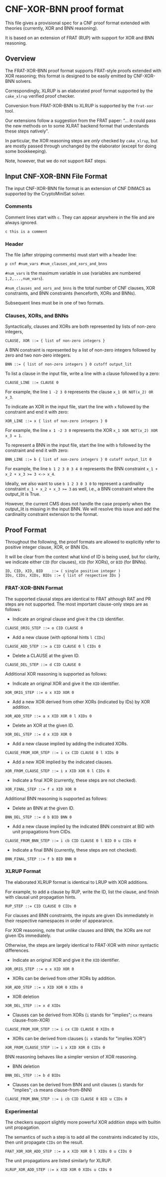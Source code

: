 # CNF-XOR-BNN proof format

This file gives a provisional spec for a CNF proof format extended with theories (currently, XOR and BNN reasoning).

It is based on an extension of FRAT (RUP) with support for XOR and BNN reasoning.

## Overview

The FRAT-XOR-BNN proof format supports FRAT-style proofs extended with XOR reasoning; this format is designed to be easily emitted by CNF-XOR-BNN solvers.

Correspondingly, XLRUP is an elaborated proof format supported by the `cake_xlrup` verified proof checker.

Conversion from FRAT-XOR-BNN to XLRUP is supported by the `frat-xor` tool.

Our extensions follow a suggestion from the FRAT paper: "... it could pass the new methods on to some XLRAT backend format that understands these steps natively".

In particular, the XOR reasoning steps are *only* checked by `cake_xlrup`, but are mostly passed through unchanged by the elaborator (except for doing some bookkeeping).

Note, however, that we do not support RAT steps.

## Input CNF-XOR-BNN File Format

The input CNF-XOR-BNN file format is an extension of CNF DIMACS as supported by the CryptoMiniSat solver.

### Comments

Comment lines start with `c`.
They can appear anywhere in the file and are always ignored.

```
c this is a comment
```

### Header

The file (after stripping comments) must start with a header line:

```
p cnf #num_vars #num_clauses_and_xors_and_bnns
```

`#num_vars` is the maximum variable in use (variables are numbered `1,2,...,num_vars`).

`#num_clauses_and_xors_and_bnns` is the total number of CNF clauses, XOR constraints, and BNN constraints (henceforth, XORs and BNNs).

Subsequent lines must be in one of two formats.

### Clauses, XORs, and BNNs

Syntactically, clauses and XORs are both represented by lists of non-zero integers,

```
CLAUSE, XOR ::= { list of non-zero integers }
```

A BNN constraint is represented by a list of non-zero integers followed by zero and two non-zero integers.

```
BNN ::= { list of non-zero integers } 0 cutoff output_lit
```

To list a clause in the input file, write a line with a clause followed by a zero:

```
CLAUSE_LINE ::= CLAUSE 0
```

For example, the line `1 -2 3 0` represents the clause `x_1 OR NOT(x_2) OR x_3`.

To indicate an XOR in the input file, start the line with `x` followed by the constraint and end it with zero:

```
XOR_LINE ::= x { list of non-zero integers } 0
```

For example, the line `x 1 -2 3 0` represents the XOR `x_1 XOR NOT(x_2) XOR x_3 = 1`.

To represent a BNN in the input file, start the line with `b` followed by the constraint and end it with zero:

```
BNN_LINE ::= b { list of non-zero integers } 0 cutoff output_lit 0
```

For example, the line `b 1 2 3 0 3 4 0` represents the BNN constraint `x_1 + x_2 + x_3 >= 3 <-> x_4`.

Ideally, we also want to use `b 1 2 3 0 3 0` to represent a cardinality constraint `x_1 + x_2 + x_3 >= 3` as well, i.e., a BNN constraint where the output_lit is True.

However, the current CMS does not handle the case properly when the output_lit is missing in the input BNN. We will resolve this issue and add the cardinality constraint extension to the format.

## Proof Format

Throughout the following, the proof formats are allowed to explicitly refer to positive integer clause, XOR, or BNN IDs.

It will be clear from the context what kind of ID is being used, but for clarity, we indicate either `CID` (for clauses), `XID` (for XORs), or `BID` (for BNNs).

```
ID, CID, XID, BID    ::= ( single positive integer )
IDs, CIDs, XIDs, BIDs ::= { list of respective IDs }
```

### FRAT-XOR-BNN Format

The supported clausal steps are identical to FRAT although RAT and PR steps are
not supported.  The most important clause-only steps are as follows:

- Indicate an original clause and give it the `CID` identifier.

```
CLAUSE_ORIG_STEP ::= o CID CLAUSE 0
```

- Add a new clause (with optional hints `l CIDs`)

```
CLAUSE_ADD_STEP ::= a CID CLAUSE 0 l CIDs 0
```

- Delete a CLAUSE at the given ID.

```
CLAUSE_DEL_STEP ::= d CID CLAUSE 0
```

Additional XOR reasoning is supported as follows:

- Indicate an original XOR and give it the `XID` identifier.

```
XOR_ORIG_STEP ::= o x XID XOR 0
```

- Add a new XOR derived from other XORs (indicated by IDs) by XOR addition.

```
XOR_ADD_STEP ::= a x XID XOR 0 l XIDs 0
```

- Delete an XOR at the given ID.

```
XOR_DEL_STEP ::= d x XID XOR 0
```

- Add a new clause implied by adding the indicated XORs.

```
CLAUSE_FROM_XOR_STEP ::= i cx CID CLAUSE 0 l XIDs 0
```

- Add a new XOR implied by the indicated clauses.

```
XOR_FROM_CLAUSE_STEP ::= i x XID XOR 0 l CIDs 0
```

- Indicate a final XOR (currently, these steps are not checked).

```
XOR_FINAL_STEP ::= f x XID XOR 0
```

Additional BNN reasoning is supported as follows: 

- Delete an BNN at the given ID.

```
BNN_DEL_STEP ::= d b BID BNN 0
```

- Add a new clause implied by the indicated BNN constraint at BID with unit propagations from CIDs.

```
CLAUSE_FROM_BNN_STEP ::= i cb CID CLAUSE 0 l BID 0 u CIDs 0
```

- Indicate a final BNN (currently, these steps are not checked).

```
BNN_FINAL_STEP ::= f b BID BNN 0
```


### XLRUP Format

The elaborated XLRUP format is identical to LRUP with XOR additions.

For example, to add a clause by RUP, write the ID, list the clause, and finish with clausal unit propagation hints.

```
RUP_STEP ::= CID CLAUSE 0 CIDs 0
```

For clauses and BNN constraints, the inputs are given IDs immediately in their respective namespaces in order of appearance.

For XOR reasoning, note that *unlike* clauses and BNN, the XORs are *not* given IDs immediately.

Otherwise, the steps are largely identical to FRAT-XOR with minor syntactic differences.

- Indicate an original XOR and give it the `XID` identifier.

```
XOR_ORIG_STEP ::= o x XID XOR 0
```

- XORs can be derived from other XORs by addition.

```
XOR_ADD_STEP ::= x XID XOR 0 XIDs 0
```

- XOR deletion

```
XOR_DEL_STEP ::= x d XIDs
```

- Clauses can be derived from XORs (`i` stands for "implies"; `cx` means clause-from-XOR)

```
CLAUSE_FROM_XOR_STEP ::= i cx CID CLAUSE 0 XIDs 0
```

- XORs can be derived from clauses (`i x` stands for "implies XOR")

```
XOR_FROM_CLAUSE_STEP ::= i x XID XOR 0 CIDs 0
```

BNN reasoning behaves like a simpler version of XOR reasoning.

- BNN deletion

```
BNN_DEL_STEP ::= b d BIDs
```

- Clauses can be derived from BNN and unit clauses (`i` stands for "implies"; `cb` means clause-from-BNN)

```
CLAUSE_FROM_BNN_STEP ::= i cb CID CLAUSE 0 BID u CIDs 0
```

### Experimental

The checkers support slightly more powerful XOR addition steps with builtin unit propagation.

The semantics of such a step is to add all the constraints indicated by `XIDs`, then unit propagate `CIDs` on the result.

```
FRAT_XOR_XOR_ADD_STEP ::= a x XID XOR 0 l XIDs 0 u CIDs 0
```

The unit propagations are listed similarly for XLRUP.

```
XLRUP_XOR_ADD_STEP ::= x XID XOR 0 XIDs u CIDs 0
```
